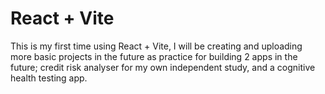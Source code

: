 # React + Vite

This is my first time using React + Vite, I will be creating and uploading more basic projects in the future as practice for building 2 apps in the future; credit risk analyser for my own independent study, and a cognitive health testing app. 